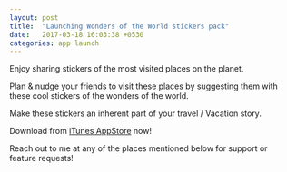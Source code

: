 ```yaml
---
layout: post
title:  "Launching Wonders of the World stickers pack"
date:   2017-03-18 16:03:38 +0530
categories: app launch
---
```

Enjoy sharing stickers of the most visited places on the planet. 

Plan & nudge your friends to visit these places by suggesting them with these cool stickers of the wonders of the world. 

Make these stickers an inherent part of your travel / Vacation story. 

Download from [iTunes AppStore][itunes-appstore] now!

Reach out to me at any of the places mentioned below for support or feature requests!

[itunes-appstore]: https://itunes.apple.com/us/app/wonders-of-the-world-wotw/id1214898631?ls=1&mt=8
